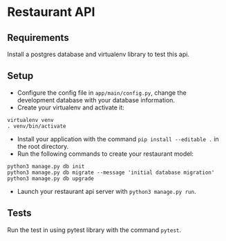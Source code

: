 # Restaurant API

## Requirements

Install a postgres database and virtualenv library to test this api.

## Setup

- Configure the config file in `app/main/config.py`, change the development database with your database information.
- Create your virtualenv and activate it:
```
virtualenv venv
. venv/bin/activate
```
- Install your application with the command `pip install --editable .` in the root directory.
- Run the following commands to create your restaurant model:
```
python3 manage.py db init
python3 manage.py db migrate --message 'initial database migration'
python3 manage.py db upgrade
```
- Launch your restaurant api server with `python3 manage.py run`.

## Tests

Run the test in using pytest library with the command `pytest`.